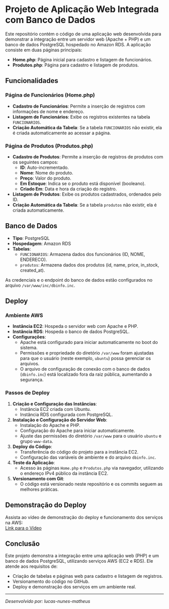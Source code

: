 # Projeto de Aplicação Web Integrada com Banco de Dados

Este repositório contém o código de uma aplicação web desenvolvida para demonstrar a integração entre um servidor web (Apache + PHP) e um banco de dados PostgreSQL hospedado no Amazon RDS. A aplicação consiste em duas páginas principais:

- **Home.php**: Página inicial para cadastro e listagem de funcionários.
- **Produtos.php**: Página para cadastro e listagem de produtos.

## Funcionalidades

### Página de Funcionários (Home.php)
- **Cadastro de Funcionários**: Permite a inserção de registros com informações de nome e endereço.
- **Listagem de Funcionários**: Exibe os registros existentes na tabela `FUNCIONARIOS`.
- **Criação Automática da Tabela**: Se a tabela `FUNCIONARIOS` não existir, ela é criada automaticamente ao acessar a página.

### Página de Produtos (Produtos.php)
- **Cadastro de Produtos**: Permite a inserção de registros de produtos com os seguintes campos:
  - **ID**: Auto-incrementado.
  - **Nome**: Nome do produto.
  - **Preço**: Valor do produto.
  - **Em Estoque**: Indica se o produto está disponível (booleano).
  - **Criado Em**: Data e hora da criação do registro.
- **Listagem de Produtos**: Exibe os produtos cadastrados, ordenados pelo ID.
- **Criação Automática da Tabela**: Se a tabela `produtos` não existir, ela é criada automaticamente.

## Banco de Dados

- **Tipo**: PostgreSQL
- **Hospedagem**: Amazon RDS
- **Tabelas**:
  - `FUNCIONARIOS`: Armazena dados dos funcionários (ID, NOME, ENDERECO).
  - `produtos`: Armazena dados dos produtos (id, name, price, in_stock, created_at).

As credenciais e o endpoint do banco de dados estão configurados no arquivo `/var/www/inc/dbinfo.inc`.

## Deploy

### Ambiente AWS
- **Instância EC2**: Hospeda o servidor web com Apache e PHP.
- **Instância RDS**: Hospeda o banco de dados PostgreSQL.
- **Configurações**:
  - Apache está configurado para iniciar automaticamente no boot do sistema.
  - Permissões e propriedade do diretório `/var/www` foram ajustadas para que o usuário (neste exemplo, `ubuntu`) possa gerenciar os arquivos.
  - O arquivo de configuração de conexão com o banco de dados (`dbinfo.inc`) está localizado fora da raiz pública, aumentando a segurança.

### Passos de Deploy
1. **Criação e Configuração das Instâncias**:
   - Instância EC2 criada com Ubuntu.
   - Instância RDS configurada com PostgreSQL.
2. **Instalação e Configuração do Servidor Web**:
   - Instalação do Apache e PHP.
   - Configuração do Apache para iniciar automaticamente.
   - Ajuste das permissões do diretório `/var/www` para o usuário `ubuntu` e grupo `www-data`.
3. **Deploy do Código**:
   - Transferência do código do projeto para a instância EC2.
   - Configuração das variáveis de ambiente e do arquivo `dbinfo.inc`.
4. **Teste da Aplicação**:
   - Acesso às páginas `Home.php` e `Produtos.php` via navegador, utilizando o endereço IPv4 público da instância EC2.
5. **Versionamento com Git**:
   - O código está versionado neste repositório e os commits seguem as melhores práticas.

## Demonstração do Deploy

Assista ao vídeo de demonstração do deploy e funcionamento dos serviços na AWS:  
[Link para o Vídeo](https://link-para-o-video)

## Conclusão

Este projeto demonstra a integração entre uma aplicação web (PHP) e um banco de dados PostgreSQL, utilizando serviços AWS (EC2 e RDS). Ele atende aos requisitos de:
- Criação de tabelas e páginas web para cadastro e listagem de registros.
- Versionamento do código no GitHub.
- Deploy e demonstração dos serviços em um ambiente real.

---

*Desenvolvido por: lucas-nunes-matheus*
